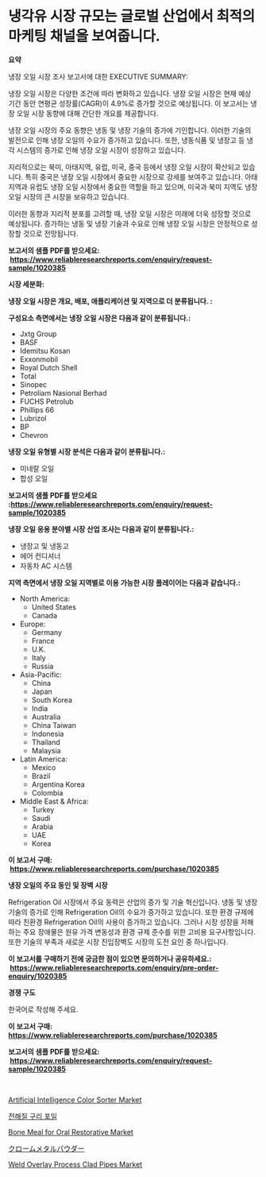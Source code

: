<p><h1>냉각유 시장 규모는 글로벌 산업에서 최적의 마케팅 채널을 보여줍니다.</h1></p><p><strong>요약</strong></p>
<p><p>냉장 오일 시장 조사 보고서에 대한 EXECUTIVE SUMMARY:</p><p>냉장 오일 시장은 다양한 조건에 따라 변화하고 있습니다. 냉장 오일 시장은 현재 예상 기간 동안 연평균 성장률(CAGR)이 4.9%로 증가할 것으로 예상됩니다. 이 보고서는 냉장 오일 시장 동향에 대해 간단한 개요를 제공합니다.</p><p>냉장 오일 시장의 주요 동향은 냉동 및 냉장 기술의 증가에 기인합니다. 이러한 기술의 발전으로 인해 냉장 오일의 수요가 증가하고 있습니다. 또한, 냉동식품 및 냉장고 등 냉각 시스템의 증가로 인해 냉장 오일 시장이 성장하고 있습니다.</p><p>지리적으로는 북미, 아태지역, 유럽, 미국, 중국 등에서 냉장 오일 시장이 확산되고 있습니다. 특히 중국은 냉장 오일 시장에서 중요한 시장으로 강세를 보여주고 있습니다. 아태지역과 유럽도 냉장 오일 시장에서 중요한 역할을 하고 있으며, 미국과 북미 지역도 냉장 오일 시장의 큰 시장을 보유하고 있습니다.</p><p>이러한 동향과 지리적 분포를 고려할 때, 냉장 오일 시장은 미래에 더욱 성장할 것으로 예상됩니다. 증가하는 냉동 및 냉장 기술과 수요로 인해 냉장 오일 시장은 안정적으로 성장할 것으로 전망됩니다.</p></p>
<p><strong>보고서의 샘플 PDF를 받으세요: &nbsp;<a href="https://www.reliableresearchreports.com/enquiry/request-sample/1020385">https://www.reliableresearchreports.com/enquiry/request-sample/1020385</a></strong></p>
<p><strong>시장 세분화:</strong></p>
<p><strong> 냉장 오일 시장은 개요, 배포, 애플리케이션 및 지역으로 더 분류됩니다. :</strong></p>
<p><strong>구성요소 측면에서는 냉장 오일 시장은 다음과 같이 분류됩니다.:</strong></p>
<p><ul><li>Jxtg Group</li><li>BASF</li><li>Idemitsu Kosan</li><li>Exxonmobil</li><li>Royal Dutch Shell</li><li>Total</li><li>Sinopec</li><li>Petroliam Nasional Berhad</li><li>FUCHS Petrolub</li><li>Phillips 66</li><li>Lubrizol</li><li>BP</li><li>Chevron</li></ul></p>
<p><strong> 냉장 오일 유형별 시장 분석은 다음과 같이 분류됩니다.:</strong></p>
<p><ul><li>미네랄 오일</li><li>합성 오일</li></ul></p>
<p><strong>보고서의 샘플 PDF를 받으세요 :<a href="https://www.reliableresearchreports.com/enquiry/request-sample/1020385">https://www.reliableresearchreports.com/enquiry/request-sample/1020385</a></strong></p>
<p><strong> 냉장 오일 응용 분야별 시장 산업 조사는 다음과 같이 분류됩니다.:</strong></p>
<p><ul><li>냉장고 및 냉동고</li><li>에어 컨디셔너</li><li>자동차 AC 시스템</li></ul></p>
<p><strong>지역 측면에서 냉장 오일 지역별로 이용 가능한 시장 플레이어는 다음과 같습니다.:</strong></p>
<p><ul>
    <li>
        North America:
        <ul>
            <li>United States</li>
            <li>Canada</li>
        </ul>
    </li>
    <li>
        Europe:
        <ul>
            <li>Germany</li>
            <li>France</li>
            <li>U.K.</li>
            <li>Italy</li>
            <li>Russia</li>
        </ul>
    </li>
    <li>
        Asia-Pacific:
        <ul>
            <li>China</li>
            <li>Japan</li>
            <li>South Korea</li>
            <li>India</li>
            <li>Australia</li>
            <li>China Taiwan</li>
            <li>Indonesia</li>
            <li>Thailand</li>
            <li>Malaysia</li>
        </ul>
    </li>
    <li>
        Latin America:
        <ul>
            <li>Mexico</li>
            <li>Brazil</li>
            <li>Argentina Korea</li>
            <li>Colombia</li>
        </ul>
    </li>
    <li>
        Middle East & Africa:
        <ul>
            <li>Turkey</li>
            <li>Saudi</li>
            <li>Arabia</li>
            <li>UAE</li>
            <li>Korea</li>
        </ul>
    </li>
    </ul></p>
<p><strong>이 보고서 구매: &nbsp;<a href="https://www.reliableresearchreports.com/purchase/1020385">https://www.reliableresearchreports.com/purchase/1020385</a></strong></p>
<p><strong>냉장 오일의 주요 동인 및 장벽 시장</strong></p>
<p><p>Refrigeration Oil 시장에서 주요 동력은 산업의 증가 및 기술 혁신입니다. 냉동 및 냉장 기술의 증가로 인해 Refrigeration Oil의 수요가 증가하고 있습니다. 또한 환경 규제에 따라 친환경 Refrigeration Oil의 사용이 증가하고 있습니다. 그러나 시장 성장을 저해하는 주요 장애물은 원유 가격 변동성과 환경 규제 준수를 위한 고비용 요구사항입니다. 또한 기술의 부족과 새로운 시장 진입장벽도 시장의 도전 요인 중 하나입니다.</p></p>
<p><strong>이 보고서를 구매하기 전에 궁금한 점이 있으면 문의하거나 공유하세요.: &nbsp;<a href="https://www.reliableresearchreports.com/enquiry/pre-order-enquiry/1020385">https://www.reliableresearchreports.com/enquiry/pre-order-enquiry/1020385</a></strong></p>
<p><strong>경쟁 구도</strong></p>
<p><p>한국어로 작성해 주세요.</p></p>
<p><strong>이 보고서 구매: &nbsp; <a href="https://www.reliableresearchreports.com/purchase/1020385">https://www.reliableresearchreports.com/purchase/1020385</a></strong></p>
<p><strong>보고서의 샘플 PDF를 받으세요: &nbsp;<a href="https://www.reliableresearchreports.com/enquiry/request-sample/1020385">https://www.reliableresearchreports.com/enquiry/request-sample/1020385</a></strong><strong></strong></p>
<p>&nbsp;</p>
<p><p><a href="https://ivy-potential-64b.notion.site/Artificial-Intelligence-Color-Sorter-Market-A-Comprehensive-Report-of-its-Market-Share-Growth-Tre-8799d4a8a5894de990cc821815232af1">Artificial Intelligence Color Sorter Market</a></p><p><a href="https://github.com/vseigx30c9a1j/Market-Research-Report-List-1/blob/main/5754273187829.md">전해질 구리 포일</a></p><p><a href="https://nifty-kite-d51.notion.site/Bone-Meal-for-Oral-Restorative-Market-Research-Report-Provides-Critical-Insights-that-can-help-Shape-6f664bf5a0a74b9a8e2861ae14dc1c09">Bone Meal for Oral Restorative Market</a></p><p><a href="https://github.com/oafhukehf4709715/Market-Research-Report-List-1/blob/main/2263429187893.md">クロームメタルパウダー</a></p><p><a href="https://issuu.com/reportprime-2/docs/weld-overlay-process-clad-pipes-market-size-2030.p">Weld Overlay Process Clad Pipes Market</a></p></p>